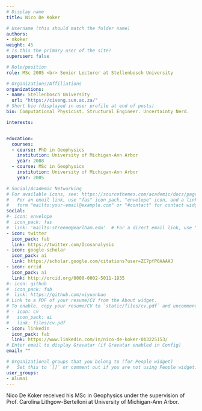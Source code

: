 ```yaml
---
# Display name
title: Nico De Koker

# Username (this should match the folder name)
authors:
- nkoker
weight: 45
# Is this the primary user of the site?
superuser: false

# Role/position
role: MSc 2005 <br> Senior Lecturer at Stellenbosch University

# Organizations/Affiliations
organizations:
- name: Stellenbosch University
  url: "https://civeng.sun.ac.za/"
# Short bio (displayed in user profile at end of posts)
bio: Computational Physicist. Structural Engineer. Uncertainty Nerd.

interests:


education:
  courses:
  - course: PhD in Geophysics
    institution: University of Michigan-Ann Arbor
    year: 2008
  - course: MSc in Geophysics
    institution: University of Michigan-Ann Arbor
    year: 2005

# Social/Academic Networking
# For available icons, see: https://sourcethemes.com/academic/docs/page-builder/#icons
#   For an email link, use "fas" icon pack, "envelope" icon, and a link in the
#   form "mailto:your-email@example.com" or "#contact" for contact widget.
social:
#- icon: envelope
#  icon_pack: fas
#  link: 'mailto:streeme@earlham.edu'  # For a direct email link, use "mailto:test@example.org".
- icon: twitter
  icon_pack: fab
  link: https://twitter.com/Icosanalysis
- icon: google-scholar
  icon_pack: ai
  link: https://scholar.google.com/citations?user=ZC7pfP0AAAAJ
- icon: orcid
  icon_pack: ai
  link: http://orcid.org/0000-0002-5011-1935
#- icon: github
#  icon_pack: fab
#  link: https://github.com/xiyuanbao
# Link to a PDF of your resume/CV from the About widget.
# To enable, copy your resume/CV to `static/files/cv.pdf` and uncomment the lines below.
# - icon: cv
#   icon_pack: ai
#   link: files/cv.pdf
- icon: linkedin
  icon_pack: fab
  link: https://www.linkedin.com/in/nico-de-koker-0b3225153/
# Enter email to display Gravatar (if Gravatar enabled in Config)
email: ""

# Organizational groups that you belong to (for People widget)
#   Set this to `[]` or comment out if you are not using People widget.
user_groups:
- Alumni
---
```


Nico De Koker received his MSc in Geophysics under the supervision of Prof. Carolina Lithgow-Bertelloni at University of Michigan-Ann Arbor. 



